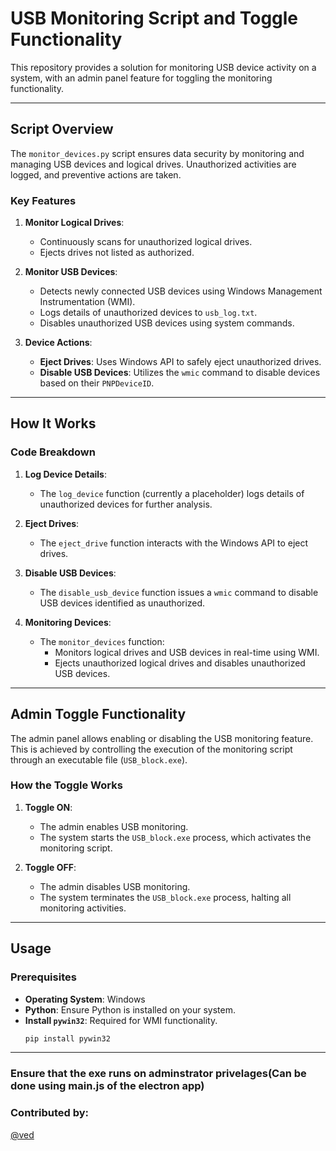 # USB Monitoring Script and Toggle Functionality

This repository provides a solution for monitoring USB device activity on a system, with an admin panel feature for toggling the monitoring functionality.

---

## Script Overview

The `monitor_devices.py` script ensures data security by monitoring and managing USB devices and logical drives. Unauthorized activities are logged, and preventive actions are taken.

### Key Features

1. **Monitor Logical Drives**:
   - Continuously scans for unauthorized logical drives.
   - Ejects drives not listed as authorized.

2. **Monitor USB Devices**:
   - Detects newly connected USB devices using Windows Management Instrumentation (WMI).
   - Logs details of unauthorized devices to `usb_log.txt`.
   - Disables unauthorized USB devices using system commands.

3. **Device Actions**:
   - **Eject Drives**: Uses Windows API to safely eject unauthorized drives.
   - **Disable USB Devices**: Utilizes the `wmic` command to disable devices based on their `PNPDeviceID`.

---

## How It Works

### Code Breakdown

1. **Log Device Details**:
   - The `log_device` function (currently a placeholder) logs details of unauthorized devices for further analysis.

2. **Eject Drives**:
   - The `eject_drive` function interacts with the Windows API to eject drives.

3. **Disable USB Devices**:
   - The `disable_usb_device` function issues a `wmic` command to disable USB devices identified as unauthorized.

4. **Monitoring Devices**:
   - The `monitor_devices` function:
     - Monitors logical drives and USB devices in real-time using WMI.
     - Ejects unauthorized logical drives and disables unauthorized USB devices.

---

## Admin Toggle Functionality

The admin panel allows enabling or disabling the USB monitoring feature. This is achieved by controlling the execution of the monitoring script through an executable file (`USB_block.exe`).

### How the Toggle Works

1. **Toggle ON**:
   - The admin enables USB monitoring.
   - The system starts the `USB_block.exe` process, which activates the monitoring script.

2. **Toggle OFF**:
   - The admin disables USB monitoring.
   - The system terminates the `USB_block.exe` process, halting all monitoring activities.

---

## Usage

### Prerequisites

- **Operating System**: Windows
- **Python**: Ensure Python is installed on your system.
- **Install `pywin32`**: Required for WMI functionality.
  ```bash
  pip install pywin32
---
### Ensure that the exe runs on adminstrator privelages(Can be done using main.js of the electron app)
### Contributed by:
[@ved](https://github.com/NightFury224)  
